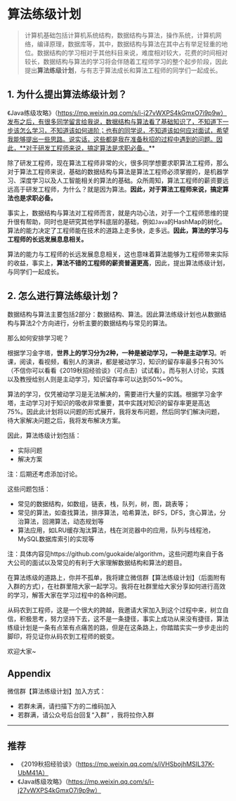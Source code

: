 # 算法练级计划

> 计算机基础包括计算机系统结构，数据结构与算法，操作系统，计算机网络，编译原理，数据库等，其中，数据结构与算法在其中占有举足轻重的地位。数据结构的学习相对于其他科目来说，难度相对较大，花费的时间相对较长，数据结构与算法的学习将会伴随着工程师学习的整个起步阶段，因此提出**算法练级计划**，与有志于算法成长和算法工程师的同学们一起成长。



##  1. 为什么提出算法练级计划？

《Java练级攻略》（https://mp.weixin.qq.com/s/i-j27vWXPS4kGmxO7i9p9w）发布之后，有很多同学留言给我说，数据结构与算法看了基础知识了，不知道下一步该怎么学习，不知道该如何进阶；也有的同学说，不知道该如何应对面试，希望我能够提出一些思路。说实话，这些都是我在准备秋招的过程中遇到的问题。因此，**对于研发工程师来说，搞定算法是求职必备。**



除了研发工程师，现在算法工程师非常的火，很多同学想要求职算法工程师，那么对于算法工程师来说，基础的数据结构与算法是算法工程师必须掌握的，是机器学习、深度学习以及人工智能相关的算法的基础。众所周知，算法工程师的薪资要远远高于研发工程师，为什么？就是因为算法。**因此，对于算法工程师来说，搞定算法也是求职必备。**



事实上，数据结构与算法对工程师而言，就是内功心法，对于一个工程师思维的提升很有帮助，同时也是研究其他学科底层的基础，例如`Java`的HashMap的树化。算法的能力决定了工程师能在技术的道路上走多快，走多远。**因此，算法的学习与工程师的长远发展息息相关。**



算法的能力与工程师的长远发展息息相关，这也意味着算法能够为工程师带来实际的收益，事实上，**算法不错的工程师的薪资普遍更高**，因此，提出算法练级计划，与同学们一起成长。



## 2. 怎么进行算法练级计划？

数据结构与算法主要包括2部分：数据结构、算法。因此算法练级计划也从数据结构与算法2个方向进行，分析主要的数据结构与常见的算法。



那么如何安排学习呢？



根据学习金字塔，**世界上的学习分为2种，一种是被动学习，一种是主动学习**。听课，阅读，看视频，看别人的演讲，都是被动学习，知识的留存率最多只有30%（不信你可以看看《2019秋招经验谈》（可点击）试试看）。而与别人讨论，实践以及教授给别人则是主动学习，知识留存率可以达到50%~90%。



算法的学习，仅凭被动学习是无法解决的，需要进行大量的实践。根据学习金字塔，主动学习对于知识的吸收非常重要，其中实践对知识的留存率更是高达75%。因此此计划将以问题的形式展开，我将发布问题，然后同学们解决问题，待大家解决问题之后，我将发布解决方案。



因此，算法练级计划包括：

* 实际问题
* 解决方案

注：后期还考虑添加讨论。



这些问题包括：

* 常见的数据结构，如数组，链表，栈，队列，树，图，跳表等；
* 常见的算法，如查找算法，排序算法，哈希算法，BFS，DFS，贪心算法，分治算法，回溯算法，动态规划等
* 算法应用，如LRU缓存淘汰算法，栈在浏览器中的应用，队列与线程池，MySQL数据库索引的实现等

注：具体内容见https://github.com/guokaide/algorithm，这些问题均来自于各大公司的面试以及常见的有利于大家理解数据结构和算法的题目。



在算法练级的道路上，你并不孤单，我将建立微信群【算法练级计划】（后面附有入群的方式），在社群里陪大家一起学习。我将在社群里给大家分享如何进行高效的学习，解答大家在学习过程中的各种问题。



从码农到工程师，这是一个很大的跨越，我邀请大家加入到这个过程中来，树立自信，积极思考，努力坚持下去，这不是一条捷径，事实上成功从来没有捷径，算法练级计划是一条有点笨有点痛苦的路，但是在这条路上，你踏踏实实一步步走出的脚印，将见证你从码农到工程师的蜕变。



欢迎大家~



## Appendix

微信群【算法练级计划】加入方式：

* 若群未满，请扫描下方的二维码加入
* 若群满，请公众号后台回复“入群” ，我将拉你入群

------

## 推荐

* 《2019秋招经验谈》（https://mp.weixin.qq.com/s/iVHSbojhMSIL37K-UbM41A）
* 《Java练级攻略》（https://mp.weixin.qq.com/s/i-j27vWXPS4kGmxO7i9p9w）









